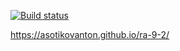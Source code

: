 [![Build status](https://ci.appveyor.com/api/projects/status/8601fq0x1buf444n?svg=true)](https://ci.appveyor.com/project/AsotikovAnton/ra-9-2)

https://asotikovanton.github.io/ra-9-2/
